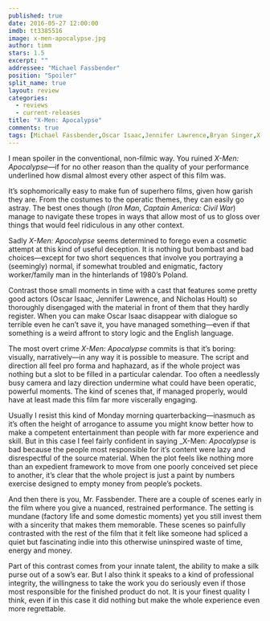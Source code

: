 ```yaml
---
published: true
date: 2016-05-27 12:00:00
imdb: tt3385516
image: x-men-apocalypse.jpg
author: timm
stars: 1.5
excerpt: ""
addressee: "Michael Fassbender"
position: "Spoiler"
split_name: true
layout: review
categories: 
  - reviews
  - current-releases
title: "X-Men: Apocalypse"
comments: true
tags: [Michael Fassbender,Oscar Isaac,Jennifer Lawrence,Bryan Singer,X-men, comics]
---
```

I mean spoiler in the conventional, non-filmic way. You ruined _X-Men: Apocalypse_—if for no other reason than the quality of your performance underlined how dismal almost every other aspect of this film was.

It’s sophomorically easy to make fun of superhero films, given how garish they are. From the costumes to the operatic themes, they can easily go astray. The best ones though (_Iron Man_, _Captain America: Civil War_) manage to navigate these tropes in ways that allow most of us to gloss over things that would feel ridiculous in any other context. 

Sadly _X-Men: Apocalypse_ seems determined to forego even a cosmetic attempt at this kind of useful deception. It is nothing but bombast and bad choices—except for two short sequences that involve you portraying a (seemingly) normal, if somewhat troubled and enigmatic, factory worker/family man in the hinterlands of 1980’s Poland. 

Contrast those small moments in time with a cast that features some pretty good actors (Oscar Isaac, Jennifer Lawrence, and Nicholas Hoult) so thoroughly disengaged with the material in front of them that they hardly register. When you can make Oscar Isaac disappear with dialogue so terrible even he can’t save it, you have managed something—even if that something is a weird affront to story logic and the English language.

The most overt crime _X-Men:_ _Apocalypse_ commits is that it’s boring: visually, narratively—in any way it is possible to measure. The script and direction all feel pro forma and haphazard, as if the whole project was nothing but a slot to be filled in a particular calendar. Too often a needlessly busy camera and lazy direction undermine what could have been operatic, powerful moments. The kind of scenes that, if managed properly, would have at least made this film far more viscerally engaging.

Usually I resist this kind of Monday morning quarterbacking—inasmuch as it’s often the height of arrogance to assume you might know better how to make a competent entertainment than people with far more experience and skill. But in this case I feel fairly confident in saying _X-Men: _Apocalypse_ is bad because the people most responsible for it’s content were lazy and disrespectful of the source material. When the plot feels like nothing more than an expedient framework to move from one poorly conceived set piece to another, it’s clear that the whole project is just a paint by numbers exercise designed to empty money from people’s pockets.

And then there is you, Mr. Fassbender. There are a couple of scenes early in the film where you give a nuanced, restrained performance. The setting is mundane (factory life and some domestic moments) yet you still invest them with a sincerity that makes them memorable. These scenes so painfully contrasted with the rest of the film that it felt like someone had spliced a quiet but fascinating indie into this otherwise uninspired waste of time, energy and money. 

Part of this contrast comes from your innate talent, the ability to make a silk purse out of a sow’s ear. But I also think it speaks to a kind of professional integrity, the willingness to take the work you do seriously even if those most responsible for the finished product do not. It is your finest quality I think, even if in this case it did nothing but make the whole experience even more regrettable.